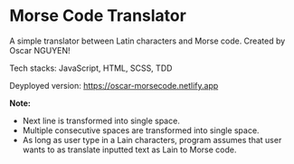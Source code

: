 # Morse Code Translator

A simple translator between Latin characters and Morse code.
Created by Oscar NGUYEN!

Tech stacks: JavaScript, HTML, SCSS, TDD

Deyployed version: https://oscar-morsecode.netlify.app

**Note:**

- Next line is transformed into single space.
- Multiple consecutive spaces are transformed into single space.
- As long as user type in a Lain characters, program assumes that user wants to as translate inputted text as Lain to Morse code.
